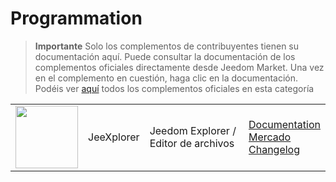 
# Programmation


>**Importante**
>Solo los complementos de contribuyentes tienen su documentación aquí. Puede consultar la documentación de los complementos oficiales directamente desde Jeedom Market. Una vez en el complemento en cuestión, haga clic en la documentación.
>Podéis ver [aquí](https://market.jeedom.com/index.php?v=d&p=market&type=plugin&categorie=programming) todos los complementos oficiales en esta categoría


| | | | |
|--- | --- | --- | ---|
|<img src="jeexplorer/jeexplorer_icon.png" class="pluginLogo" width="100" />|JeeXplorer|Jeedom Explorer / Editor de archivos|[Documentation](https://kiboost.github.io/jeedom_docs/plugins/jeexplorer/es_ES/)<br/>[Mercado](https://market.jeedom.com/index.php?v=d&p=market_display&id=3690)<br/>[Changelog](https://kiboost.github.io/jeedom_docs/plugins/jeexplorer/es_ES/changelog.html)|
